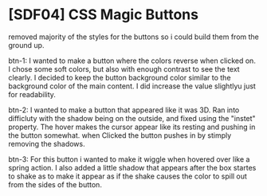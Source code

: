 # [SDF04] CSS Magic Buttons

removed majority of the styles for the buttons so i could build them from the ground up.


btn-1: I wanted to make a button where the colors reverse when clicked on. I chose some soft colors, but also with enough contrast to see the text clearly. I decided to keep the button background color similar to the background color of the main content. I did increase the value slightlyu just for readability.

btn-2: I wanted to make a button that appeared like it was 3D. Ran into difficluty with the shadow being on the outside, and fixed using the "instet" property. The hover makes the cursor appear like its resting and pushing in the button somewhat. when Clicked the button pushes in by stimply removing the shadows. 

btn-3: For this button i wanted to make it wiggle when hovered over like a spring action. I also added a little shadow that appears after the box startes to shake as to make it appear as if the shake causes the color to spill out from the sides of the button.  